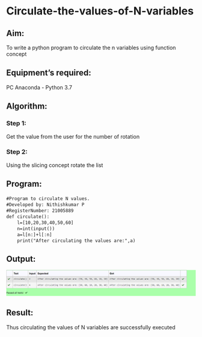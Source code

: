 # Circulate-the-values-of-N-variables
## Aim:
To write a python program to circulate the n variables using function concept
## Equipment’s required:
PC
Anaconda - Python 3.7
## Algorithm:  
### Step 1: 
Get the value from the user for the number of rotation
### Step 2: 
Using the slicing concept rotate the list 
## Program:
```
#Program to circulate N values.
#Developed by: Nithishkumar P
#RegisterNumber: 21005889
def circulate():
    l=[10,20,30,40,50,60]
    n=int(input())
    a=l[n:]+l[:n]
    print("After circulating the values are:",a)
```

## Output:
![](2nd.PNG)

## Result:
Thus circulating the values of N variables are successfully executed
